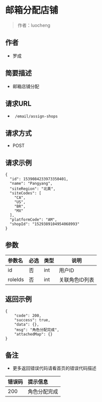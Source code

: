 # 邮箱分配店铺

> 作者：luocheng

## 作者

- 罗成
    
## 简要描述

- 邮箱店铺分配

## 请求URL
- ` /email/assign-shops`
  
## 请求方式
- POST 

## 请求示例
```
{
  "id": 1539084233973350401,
  "name": "Pangyang",
  "siteRegion": "北美",
  "siteCodes": [
    "CA",
    "US",
    "BR",
    "MX"
  ],
  "platformCode": "AM",
  "shopId": "1529389104954068993"
}

```


## 参数

|参数名|必选|类型|说明|
|:----    |:---|:----- |-----   |
|id |否  |int | 用户ID   |
|roleIds |否  |int | 关联角色ID列表  |



## 返回示例 

``` 
{
    "code": 200,
    "success": true,
    "data": {},
    "msg": "角色分配完成",
    "attachedMap": {}
}
```





## 备注 

- 更多返回错误代码请看首页的错误代码描述

|错误码|提示信息|
|:----    |:---|
|200 |角色分配完成  |